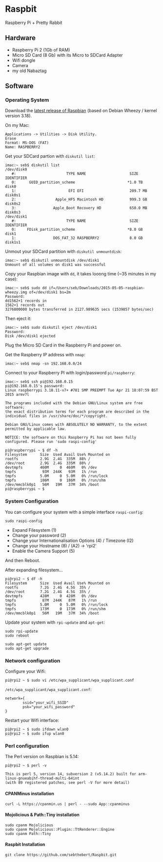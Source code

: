 # Raspbit
Raspberry Pi + Pretty Rabbit

## Hardware

  * Raspberry Pi 2 (1Gb of RAM)
  * Micro SD Card (8 Gb) with its Micro to SDCard Adapter
  * Wifi dongle
  * Camera
  * my old Nabaztag

## Software

### Operating System

Download the [latest release of Raspbian](http://downloads.raspberrypi.org/raspbian_latest) (based on Debian Wheezy / kernel version 3.18).

On my Mac: 
```
Applications -> Utilities -> Disk Utility.
Erase
Format: MS-DOS (FAT)
Name: RASPBERRY2
```

Get your SDCard partion with `diskutil list`:
```shell
imac:~ seb$ diskutil list
/dev/disk0
   #:                       TYPE NAME                    SIZE       IDENTIFIER
   0:      GUID_partition_scheme                        *1.0 TB     disk0
   1:                        EFI EFI                     209.7 MB   disk0s1
   2:                  Apple_HFS Macintosh HD            999.3 GB   disk0s2
   3:                 Apple_Boot Recovery HD             650.0 MB   disk0s3
/dev/disk1
   #:                       TYPE NAME                    SIZE       IDENTIFIER
   0:     FDisk_partition_scheme                        *8.0 GB     disk1
   1:                 DOS_FAT_32 RASPBERRY2              8.0 GB     disk1s1
```

Unmout your SDCard partition with `diskutil unmountdisk`:
```shell
imac:~ seb$ diskutil unmountdisk /dev/disk1
Unmount of all volumes on disk1 was successful
```

Copy your Raspbian image with `dd`, it takes looong time (~35 minutes in my case):
```shell
imac:~ seb$ sudo dd if=/Users/seb/Downloads/2015-05-05-raspbian-wheezy.img of=/dev/disk1 bs=2m
Password:
dd1562+1 records in
1562+1 records out
3276800000 bytes transferred in 2127.989635 secs (1539857 bytes/sec)
```

Then eject it:
```shell
imac:~ seb$ sudo diskutil eject /dev/disk1
Password:
Disk /dev/disk1 ejected
```

Plug the Micro SD Card in the Raspberry Pi and power on.

Get the Raspberry IP address with `nmap`:
```shell
imac:~ seb$ nmap -sn 192.168.0.0/24
```

Connect to your Raspberry PI with login/password `pi/raspberry`:
```shell
imac:~ seb$ ssh pi@192.168.0.15
pi@192.168.0.15's password: 
Linux raspberrypi 3.18.11-v7+ #781 SMP PREEMPT Tue Apr 21 18:07:59 BST 2015 armv7l

The programs included with the Debian GNU/Linux system are free software;
the exact distribution terms for each program are described in the
individual files in /usr/share/doc/*/copyright.

Debian GNU/Linux comes with ABSOLUTELY NO WARRANTY, to the extent
permitted by applicable law.

NOTICE: the software on this Raspberry Pi has not been fully configured. Please run 'sudo raspi-config'

pi@raspberrypi ~ $ df -h
Filesystem      Size  Used Avail Use% Mounted on
rootfs          2.9G  2.4G  335M  88% /
/dev/root       2.9G  2.4G  335M  88% /
devtmpfs        460M     0  460M   0% /dev
tmpfs            93M  244K   93M   1% /run
tmpfs           5.0M     0  5.0M   0% /run/lock
tmpfs           186M     0  186M   0% /run/shm
/dev/mmcblk0p1   56M   19M   37M  34% /boot
pi@raspberrypi ~ $
```

### System Configuration

You can configure your system with a simple interface `raspi-config`:
```
sudo raspi-config
```
  * Expand Filesystem (1)
  * Change your password (2)
  * Change your Internationalisation Options (4) / Timezone (I2)
  * Change your Hostname (8) / (A2) -> 'rpi2'
  * Enable the Camera Support (5)
 
And then Reboot.

After expanding filesystem...
```
pi@rpi2 ~ $ df -h
Filesystem      Size  Used Avail Use% Mounted on
rootfs          7.2G  2.4G  4.5G  35% /
/dev/root       7.2G  2.4G  4.5G  35% /
devtmpfs        428M     0  428M   0% /dev
tmpfs            87M  244K   87M   1% /run
tmpfs           5.0M     0  5.0M   0% /run/lock
tmpfs           173M     0  173M   0% /run/shm
/dev/mmcblk0p1   56M   19M   37M  34% /boot
```
Update your system with `rpi-update` and `apt-get`:
```
sudo rpi-update
sudo reboot

sudo apt-get update
sudo apt-get upgrade
```

### Network configuration

Configure your Wifi:
```shell
pi@rpi2 ~ $ sudo vi /etc/wpa_supplicant/wpa_supplicant.conf
```

`/etc/wpa_supplicant/wpa_supplicant.conf`:
```
network={
        ssid="your_wifi_SSID"
        psk="your_wifi_password"
}
```

Restart your Wifi interface:
```shell
pi@rpi2 ~ $ sudo ifdown wlan0
pi@rpi2 ~ $ sudo ifup wlan0
```

### Perl configuration

The Perl version on Raspbian is 5.14:
```
pi@rpi2 ~ $ perl -v

This is perl 5, version 14, subversion 2 (v5.14.2) built for arm-linux-gnueabihf-thread-multi-64int
(with 89 registered patches, see perl -V for more detail)
```

#### CPANMinus installation

```shell
curl -L https://cpanmin.us | perl - --sudo App::cpanminus
```

#### Mojolicious & Path::Tiny installation

```shell
sudo cpanm Mojolicious
sudo cpanm Mojolicious::Plugin::TtRenderer::Engine
sudo cpanm Path::Tiny
```

#### Raspbit Installation

```shell
git clone https://github.com/sebthebert/Raspbit.git
```
